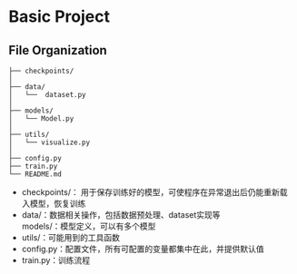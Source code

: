 # Basic Project  
## File Organization
```
├── checkpoints/
│
├── data/
│   └──  dataset.py
│
├── models/
│   └── Model.py
│
├── utils/
│   └── visualize.py
│
├── config.py
├── train.py
└── README.md
```  


* checkpoints/： 用于保存训练好的模型，可使程序在异常退出后仍能重新载入模型，恢复训练  
* data/：数据相关操作，包括数据预处理、dataset实现等  
models/：模型定义，可以有多个模型  
* utils/：可能用到的工具函数  
* config.py：配置文件，所有可配置的变量都集中在此，并提供默认值  
* train.py：训练流程  
